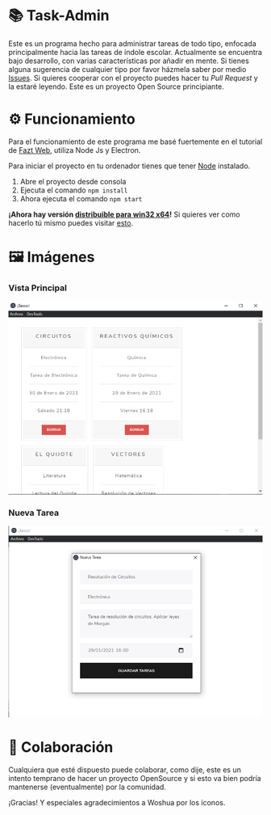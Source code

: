 # 📚 Task-Admin
Este es un programa hecho para administrar tareas de todo tipo, enfocada principalmente hacia las tareas de índole escolar.
Actualmente se encuentra bajo desarrollo, con varias características por añadir en mente. Si tienes alguna sugerencia de cualquier tipo 
por favor házmela saber por medio [Issues](https://github.com/beto-bit/Task-Admin/issues). Si quieres cooperar con el proyecto puedes 
hacer tu *Pull Request* y la estaré leyendo. Este es un proyecto Open Source principiante.

# ⚙ Funcionamiento
Para el funcionamiento de este programa me basé fuertemente en el tutorial de [Fazt Web](https://faztweb.com/), utiliza Node Js y Electron.

Para iniciar el proyecto en tu ordenador tienes que tener [Node](https://nodejs.org/es/) instalado. 
1. Abre el proyecto desde consola
2. Ejecuta el comando ```npm install```
3. Ahora ejecuta el comando ```npm start```

**¡Ahora hay versión [distribuible para win32 x64](https://github.com/beto-bit/Task-Admin/releases/tag/v1.1-alpha)!**
Si quieres ver como hacerlo tú mismo puedes visitar [esto](https://www.npmjs.com/package/electron-packager).

# 🖼 Imágenes
### Vista Principal
![Imágen de la Main Window](https://github.com/beto-bit/Task-Admin/blob/main/gh-images/mainwindow.png)

### Nueva Tarea
![Imágen de Cuadro de Nueva Tarea](https://github.com/beto-bit/Task-Admin/blob/main/gh-images/nueva-tarea2.png)

# 📣 Colaboración
Cualquiera que esté dispuesto puede colaborar, como dije, este es un intento temprano de hacer un proyecto OpenSource
y si esto va bien podría mantenerse (eventualmente) por la comunidad.

¡Gracias!
Y especiales agradecimientos a Woshua por los íconos. 
